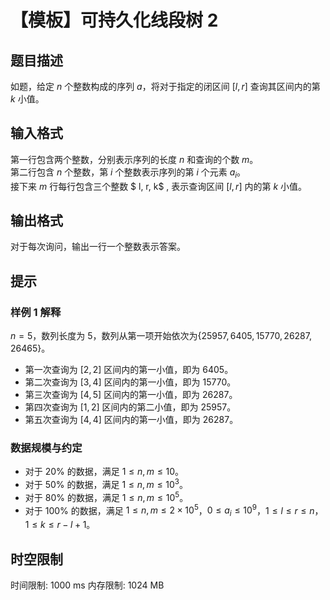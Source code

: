 # 【模板】可持久化线段树 2

## 题目描述

如题，给定 $n$ 个整数构成的序列 $a$，将对于指定的闭区间 $[l, r]$ 查询其区间内的第 $k$ 小值。


## 输入格式

第一行包含两个整数，分别表示序列的长度 $n$ 和查询的个数 $m$。  
第二行包含 $n$ 个整数，第 $i$ 个整数表示序列的第 $i$ 个元素 $a_i$。   
接下来 $m$ 行每行包含三个整数 $ l, r, k$ , 表示查询区间 $[l, r]$ 内的第 $k$ 小值。


## 输出格式

对于每次询问，输出一行一个整数表示答案。

## 提示

### 样例 1 解释

$n=5$，数列长度为 $5$，数列从第一项开始依次为$\{25957, 6405, 15770, 26287, 26465\}$。

- 第一次查询为 $[2, 2]$ 区间内的第一小值，即为 $6405$。
- 第二次查询为 $[3, 4]$ 区间内的第一小值，即为 $15770$。
- 第三次查询为 $[4, 5]$ 区间内的第一小值，即为 $26287$。
- 第四次查询为 $[1, 2]$ 区间内的第二小值，即为 $25957$。
- 第五次查询为 $[4, 4]$ 区间内的第一小值，即为 $26287$。


### 数据规模与约定

- 对于 $20\%$ 的数据，满足 $1 \leq n,m \leq 10$。
- 对于 $50\%$ 的数据，满足 $1 \leq n,m \leq 10^3$。
- 对于 $80\%$ 的数据，满足 $1 \leq n,m \leq 10^5$。
- 对于 $100\%$ 的数据，满足 $1 \leq n,m \leq 2\times 10^5$，$0\le a_i \leq 10^9$，$1 \leq l \leq r \leq n$，$1 \leq k \leq r - l + 1$。

## 时空限制

时间限制: 1000 ms
内存限制: 1024 MB
